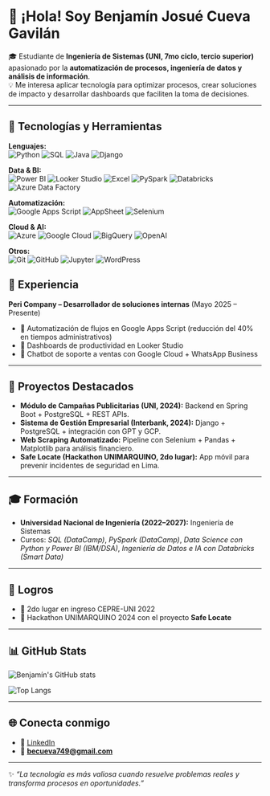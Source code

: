 # 👋 ¡Hola! Soy Benjamín Josué Cueva Gavilán  

🎓 Estudiante de **Ingeniería de Sistemas (UNI, 7mo ciclo, tercio superior)** apasionado por la **automatización de procesos, ingeniería de datos y análisis de información**.  
💡 Me interesa aplicar tecnología para optimizar procesos, crear soluciones de impacto y desarrollar dashboards que faciliten la toma de decisiones.  

---

## 🚀 Tecnologías y Herramientas  

**Lenguajes:**  
![Python](https://img.shields.io/badge/Python-3776AB?style=for-the-badge&logo=python&logoColor=white) ![SQL](https://img.shields.io/badge/SQL-025E8C?style=for-the-badge&logo=postgresql&logoColor=white) ![Java](https://img.shields.io/badge/Java-007396?style=for-the-badge&logo=java&logoColor=white) ![Django](https://img.shields.io/badge/Django-092E20?style=for-the-badge&logo=django&logoColor=white)  

**Data & BI:**  
![Power BI](https://img.shields.io/badge/PowerBI-F2C811?style=for-the-badge&logo=powerbi&logoColor=black) ![Looker Studio](https://img.shields.io/badge/Looker%20Studio-4285F4?style=for-the-badge&logo=google&logoColor=white) ![Excel](https://img.shields.io/badge/Excel-217346?style=for-the-badge&logo=microsoftexcel&logoColor=white) ![PySpark](https://img.shields.io/badge/PySpark-E25A1C?style=for-the-badge&logo=apachespark&logoColor=white) ![Databricks](https://img.shields.io/badge/Databricks-FF3621?style=for-the-badge&logo=databricks&logoColor=white) ![Azure Data Factory](https://img.shields.io/badge/Azure%20Data%20Factory-0089D6?style=for-the-badge&logo=microsoftazure&logoColor=white)  

**Automatización:**  
![Google Apps Script](https://img.shields.io/badge/Google%20Apps%20Script-4285F4?style=for-the-badge&logo=googlesheets&logoColor=white) ![AppSheet](https://img.shields.io/badge/AppSheet-1D4ED8?style=for-the-badge&logo=google&logoColor=white) ![Selenium](https://img.shields.io/badge/Selenium-43B02A?style=for-the-badge&logo=selenium&logoColor=white)  

**Cloud & AI:**  
![Azure](https://img.shields.io/badge/Azure-0089D6?style=for-the-badge&logo=microsoftazure&logoColor=white) ![Google Cloud](https://img.shields.io/badge/Google%20Cloud-4285F4?style=for-the-badge&logo=googlecloud&logoColor=white) ![BigQuery](https://img.shields.io/badge/BigQuery-669DF6?style=for-the-badge&logo=googlebigquery&logoColor=white) ![OpenAI](https://img.shields.io/badge/OpenAI-412991?style=for-the-badge&logo=openai&logoColor=white)  

**Otros:**  
![Git](https://img.shields.io/badge/Git-F05032?style=for-the-badge&logo=git&logoColor=white) ![GitHub](https://img.shields.io/badge/GitHub-181717?style=for-the-badge&logo=github&logoColor=white) ![Jupyter](https://img.shields.io/badge/Jupyter-F37626?style=for-the-badge&logo=jupyter&logoColor=white) ![WordPress](https://img.shields.io/badge/WordPress-21759B?style=for-the-badge&logo=wordpress&logoColor=white)  

## 💼 Experiencia

**Peri Company – Desarrollador de soluciones internas** (Mayo 2025 – Presente)  
- 🔹 Automatización de flujos en Google Apps Script (reducción del 40% en tiempos administrativos)  
- 🔹 Dashboards de productividad en Looker Studio  
- 🔹 Chatbot de soporte a ventas con Google Cloud + WhatsApp Business  

---

## 📌 Proyectos Destacados

- **Módulo de Campañas Publicitarias (UNI, 2024):** Backend en Spring Boot + PostgreSQL + REST APIs.  
- **Sistema de Gestión Empresarial (Interbank, 2024):** Django + PostgreSQL + integración con GPT y GCP.  
- **Web Scraping Automatizado:** Pipeline con Selenium + Pandas + Matplotlib para análisis financiero.  
- **Safe Locate (Hackathon UNIMARQUINO, 2do lugar):** App móvil para prevenir incidentes de seguridad en Lima.  

---

## 🎓 Formación

- **Universidad Nacional de Ingeniería (2022–2027):** Ingeniería de Sistemas  
- Cursos: *SQL (DataCamp)*, *PySpark (DataCamp)*, *Data Science con Python y Power BI (IBM/DSA)*, *Ingeniería de Datos e IA con Databricks (Smart Data)*  

---

## 🏅 Logros

- 🥈 2do lugar en ingreso CEPRE-UNI 2022  
- 🥈 Hackathon UNIMARQUINO 2024 con el proyecto **Safe Locate**  

---

## 📊 GitHub Stats  

![Benjamín's GitHub stats](https://github-readme-stats-git-masterrstaa-rickstaa.vercel.app/api?username=CuevaGavilanBenjamin&show_icons=true&theme=tokyonight)  

![Top Langs](https://github-readme-stats-git-masterrstaa-rickstaa.vercel.app/api/top-langs/?username=CuevaGavilanBenjamin&layout=compact&theme=tokyonight)  

---

## 🌐 Conecta conmigo

- 💼 [LinkedIn](https://www.linkedin.com/in/benjamin-josue-cueva-gavilan-398440263)  
- 📧 **becueva749@gmail.com**  

---

✨ *“La tecnología es más valiosa cuando resuelve problemas reales y transforma procesos en oportunidades.”*  
